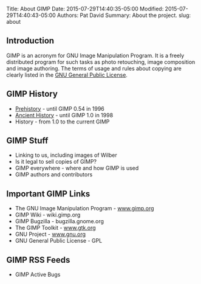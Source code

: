 Title: About GIMP
Date: 2015-07-29T14:40:35-05:00
Modified: 2015-07-29T14:40:43-05:00
Authors: Pat David
Summary: About the project.
slug: about


## Introduction

GIMP is an acronym for GNU Image Manipulation Program.
It is a freely distributed program for such tasks as photo retouching, image composition and image authoring.
The terms of usage and rules about copying are clearly listed in the [GNU General Public License](/about/COPYING.txt).



## GIMP History

* [Prehistory][] - until GIMP 0.54 in 1996
* [Ancient History][] - until GIMP 1.0 in 1998
* History - from 1.0 to the current GIMP

[Prehistory]: {filename}prehistory.md
[Ancient History]: {filename}ancient_history.md


## GIMP Stuff

* Linking to us, including images of Wilber
* Is it legal to sell copies of GIMP?
* GIMP everywhere - where and how GIMP is used
* GIMP authors and contributors



## Important GIMP Links

* The GNU Image Manipulation Program - www.gimp.org
* GIMP Wiki - wiki.gimp.org
* GIMP Bugzilla - bugzilla.gnome.org
* The GIMP Toolkit - www.gtk.org
* GNU Project - www.gnu.org
* GNU General Public License - GPL



## GIMP RSS Feeds

* GIMP Active Bugs


